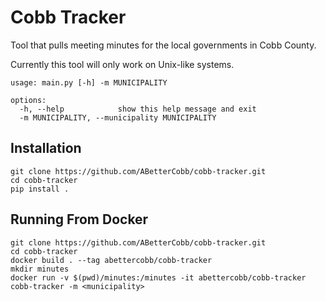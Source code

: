 # Cobb Tracker

Tool that pulls meeting minutes for the local governments in Cobb County.

Currently this tool will only work on Unix-like systems. 

```
usage: main.py [-h] -m MUNICIPALITY

options:
  -h, --help            show this help message and exit
  -m MUNICIPALITY, --municipality MUNICIPALITY
```
## Installation

``` 
git clone https://github.com/ABetterCobb/cobb-tracker.git
cd cobb-tracker
pip install .
```
## Running From Docker

```
git clone https://github.com/ABetterCobb/cobb-tracker.git
cd cobb-tracker
docker build . --tag abettercobb/cobb-tracker
mkdir minutes
docker run -v $(pwd)/minutes:/minutes -it abettercobb/cobb-tracker cobb-tracker -m <municipality>
```
